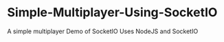 # Simple-Multiplayer-Using-SocketIO
  A simple multiplayer Demo of SocketIO
  Uses NodeJS and SocketIO
  
